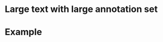 # Large text with large annotation set

# Example

<script setup>
//
import {
  AnnotatedTextV2,
  Debugger,
  UserActionState,
} from "@ghentcdh/vue-component-annotated-text";
import { largeTextLines, largeAnnotations } from "@demo";


const  onMouseDown=(e, payload) =>{
 console.log('mouse Down', e, payload);
}

function onMouseMove(e, payload) {
 console.log('mouse Move', e, payload);
}

const annot = largeAnnotations;
const textLines = largeTextLines
</script>


<AnnotatedTextV2
key="text"
:component-id="'1'"
:annotations="annot"
:text-lines="textLines"
/>

